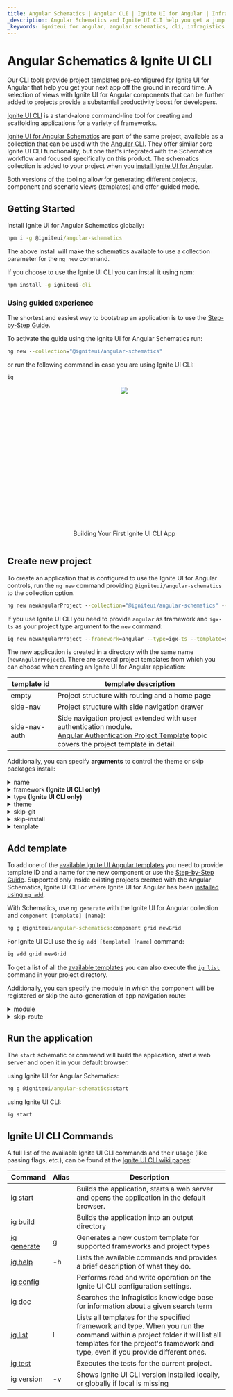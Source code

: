 ```yaml
---
title: Angular Schematics | Angular CLI | Ignite UI for Angular | Infragistics
_description: Angular Schematics and Ignite UI CLI help you get a jump start on creating and modifying projects with Ignite UI for Angular components.
_keywords: igniteui for angular, angular schematics, cli, infragistics
---
```


# Angular Schematics & Ignite UI CLI
Our CLI tools provide project templates pre-configured for Ignite UI for Angular that help you get your next app off the ground in record time. A selection of views with Ignite UI for Angular components that can be further added to projects provide a substantial productivity boost for developers.

[Ignite UI CLI](https://github.com/IgniteUI/igniteui-cli) is a stand-alone command-line tool for creating and scaffolding applications for a variety of frameworks.

[Ignite UI for Angular Schematics](https://github.com/IgniteUI/igniteui-cli/tree/master/packages/ng-schematics) are part of the same project, available as a collection that can be used with the [Angular CLI](https://angular.io/guide/schematics#schematics-for-the-angular-cli). They offer similar core Ignite UI CLI functionality, but one that's integrated with the Schematics workflow and focused specifically on this product. The schematics collection is added to your project when you [install Ignite UI for Angular](getting-started.md#installing-ignite-ui-for-angular).

Both versions of the tooling allow for generating different projects, component and scenario views (templates) and offer guided mode.

## Getting Started
Install Ignite UI for Angular Schematics globally:
```cmd
npm i -g @igniteui/angular-schematics
```

The above install will make the schematics available to use a collection parameter for the `ng new` command.

If you choose to use the Ignite UI CLI you can install it using npm:
```cmd
npm install -g igniteui-cli 
```

### Using guided experience
The shortest and easiest way to bootstrap an application is to use the [Step-by-Step Guide](cli/step-by-step-guide.md). 

To activate the guide using the Ignite UI for Angular Schematics run:

```cmd
ng new --collection="@igniteui/angular-schematics"
```
or run the following command in case you are using Ignite UI CLI:
```cmd
ig
```

<div style="display:inline-block;">
    <a style="background: url(../../images/general/buildCLIapp.gif); display:flex; justify-content:center; width: 80vw; max-width:540px; min-height:315px;"
       href="https://youtu.be/QK_NsdtdA70" target="_blank">
        <img src="../../images/general/play.svg" style="vertical-align: middle;" />
    </a>
    <p style="text-align:center;">Building Your First Ignite UI CLI App</p>
</div>


## Create new project

To create an application that is configured to use the Ignite UI for Angular controls, run the `ng new` command providing `@igniteui/angular-schematics` to the collection option.

```cmd
ng new newAngularProject --collection="@igniteui/angular-schematics" --template=side-nav
```

If you use Ignite UI CLI you need to provide `angular` as framework and `igx-ts` as your project type argument to the `new` command:
```cmd
ig new newAngularProject --framework=angular --type=igx-ts --template=side-nav
```
The new application is created in a directory with the same name (`newAngularProject`). There are several project templates from which you can choose when creating an Ignite UI for Angular application:

| template id   | template description |
| ---           | ---                  |
| empty         | Project structure with routing and a home page |
| side-nav      | Project structure with side navigation drawer |
| side-nav-auth | Side navigation project extended with user authentication module. <br> [Angular Authentication Project Template](cli/auth-template.md) topic covers the project template in detail. |

Additionally, you can specify **arguments** to control the theme or skip packages install:

<div class="fancy-details">
<details>
  <summary>name</summary>
  <p>
    <code>name</code> (alias: <code>-n</code>)
  </p>
  <p>
    The name of the application. The application is created inside a directory with the same name.
  </p>
</details>

<details>
  <summary>framework<span align="right"><strong> (Ignite UI CLI only)</strong></span></summary>
  <p>
    <code>--framework</code> (alias: <code>-f</code>) <em>default value: "jquery"</em>
  </p>
  <p>
    Framework to setup project for. The supported frameworks are jQuery, Angular and React.
  </p>
</details>

<details>
  <summary>type<span align="right"><strong> (Ignite UI CLI only)</strong></span></summary>
  <p>
    <code>--type</code> (alias: <code>-t</code>)
  </p>
  <p>
    The available project types depend on the selected framework.
  </p>
</details>

<details>
  <summary>theme</summary>
  <p>
    <code>--theme</code> (alias: <code>-th</code>)
  </p>
  <p>
    Project theme (depends on project type).
  </p>
</details>

<details>
  <summary>skip-git</summary>
  <p>
    <code>--skip-git</code> (alias: <code>--sg</code>)
  </p>
  <p>
    When this option is used, the automatic repository initialization with Git will be skipped. If the option is omitted, then the global skip-git configuration property is used.
  </p>
</details>

<details>
  <summary>skip-install</summary>
  <p>
    <code>--skip-install</code> (alias: <code>--si</code>)
  </p>
  <p>
    The <code>new</code> command will install package dependencies on project creation. Passing this flag will skip the initial installation.
  </p>
</details>

<details>
  <summary markdown='span'>template</summary>
  <p>
    <code>--template</code>
  </p>
  <p>
    Use this option if there are different project templates for a specific framework type. 
    Currently this option is available only for Ignite UI for Angular igx-ts project types.</p>
</details>
</div>

## Add template
To add one of the [available Ignite UI Angular templates](cli/component-templates.md) you need to provide template ID and a name for the new component or use the [Step-by-Step Guide](cli/step-by-step-guide.md#add-view). Supported only inside existing projects created with the Angular Schematics, Ignite UI CLI or where Ignite UI for Angular has been [installed using `ng add`](getting-started.md#installing-ignite-ui-for-angular).

With Schematics, use `ng generate` with the Ignite UI for Angular collection and `component [template] [name]`:

```cmd
ng g @igniteui/angular-schematics:component grid newGrid
```

For Ignite UI CLI use the `ig add [template] [name]` command:

```cmd
ig add grid newGrid
```

To get a list of all the [available templates](cli/component-templates.md) you can also execute the [`ig list`](https://github.com/IgniteUI/igniteui-cli/wiki/list) command in your project directory.

Additionally, you can specify the module in which the component will be registered or skip the auto-generation of app navigation route:

<details>
  <summary>module</summary>
  <p>
    <code>--module</code> (alias: <code>-m</code>)
  </p>
  <p>
    <i>note: module argument is applicable only in Angular projects.</i>
  </p> 
  <p>
    Path to the module.ts file, relative to the /src/app/ folder, for the module where the new component should be registered:
  </p>
  <code>ng g @igniteui/angular-schematics:component combo newCombo --module=myModule/myModule.module.ts</code>
  <br>
  <code>ig add combo newCombo --module=myModule/myModule.module.ts</code>
</details>

<details>
  <summary>skip-route</summary>
  <p>
    <code>--skip-route</code> (alias: <code>-srk</code>)
  </p>
  <p>
    Don't auto-generate an app navigation route for the new component
  </p>
</details>


## Run the application

The `start` schematic or command will build the application, start a web server and open it in your default browser.

using Ignite UI for Angular Schematics:
```cmd
ng g @igniteui/angular-schematics:start
```
using Ignite UI CLI:
```cmd
ig start
```

## Ignite UI CLI Commands
A full list of the available Ignite UI CLI commands and their usage (like passing flags, etc.), can be found at the [Ignite UI CLI wiki pages](https://github.com/IgniteUI/igniteui-cli/wiki):

| Command | Alias | Description |
| --- | --- | --- |
| [ig start](https://github.com/IgniteUI/igniteui-cli/wiki/start)  | | Builds the application, starts a web server and opens the application in the default browser.
| [ig build](https://github.com/IgniteUI/igniteui-cli/wiki/build) | | Builds the application into an output directory
| [ig generate](https://github.com/IgniteUI/igniteui-cli/wiki/generate) | g | Generates a new custom template for supported frameworks and project types
| [ig help](https://github.com/IgniteUI/igniteui-cli/wiki/help) | -h | Lists the available commands and provides a brief description of what they do.
| [ig config](https://github.com/IgniteUI/igniteui-cli/wiki/config) | | Performs read and write operation on the Ignite UI CLI configuration settings.
| [ig doc](https://github.com/IgniteUI/igniteui-cli/wiki/doc) | | Searches the Infragistics knowledge base for information about a given search term
| [ig list](https://github.com/IgniteUI/igniteui-cli/wiki/list) | l |  Lists all templates for the specified framework and type. When you run the command within a project folder it will list all templates for the project's framework and type, even if you provide different ones.
| [ig test](https://github.com/IgniteUI/igniteui-cli/wiki/test) |  | Executes the tests for the current project.
| ig version | -v | Shows Ignite UI CLI version installed locally, or globally if local is missing |
